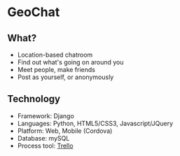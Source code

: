 GeoChat
============

What?
-------------------------
* Location-based chatroom
* Find out what's going on around you
* Meet people, make friends
* Post as yourself, or anonymously

Technology
------------
* Framework: Django
* Languages: Python, HTML5/CSS3, Javascript/JQuery
* Platform: Web, Mobile (Cordova)
* Database: mySQL
* Process tool: [Trello](http://www.trello.com)
